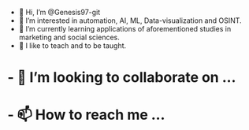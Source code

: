 - 👋 Hi, I’m @Genesis97-git
- 👀 I’m interested in automation, AI, ML, Data-visualization and OSINT.
- 🌱 I’m currently learning applications of aforementioned studies in marketing and social sciences.
- 📖 I like to teach and to be taught.
# - 💞️ I’m looking to collaborate on ...
# - 📫 How to reach me ...

<!---
Genesis97-git/Genesis97-git is a ✨ special ✨ repository because its `README.md` (this file) appears on your GitHub profile.
You can click the Preview link to take a look at your changes.
--->
